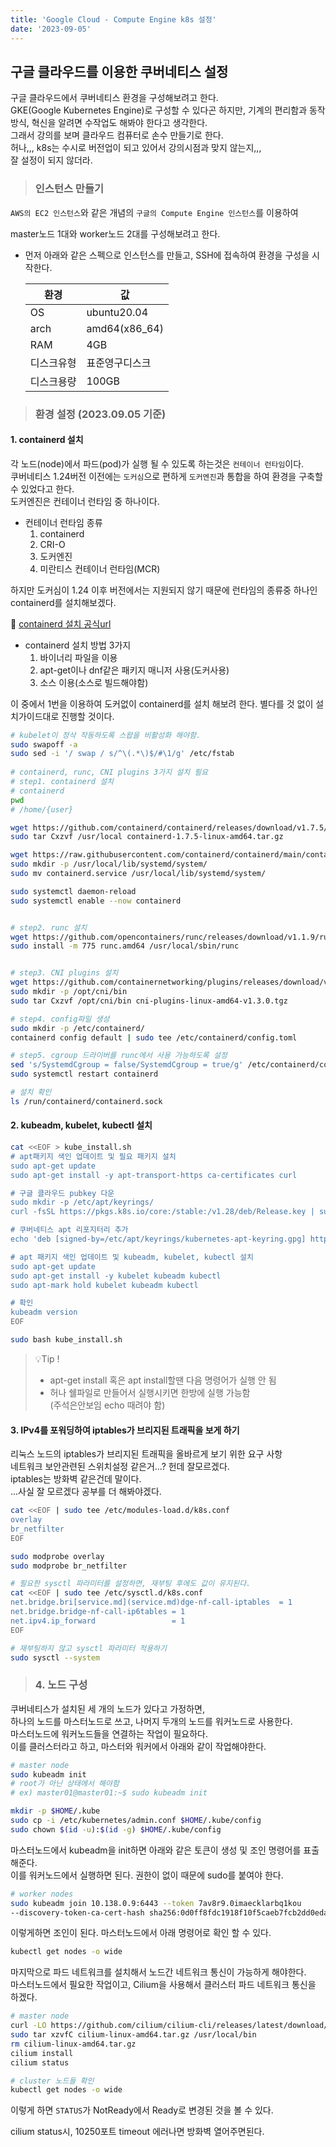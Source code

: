 ```yaml
---
title: 'Google Cloud - Compute Engine k8s 설정'
date: '2023-09-05'
---
```


## 구글 클라우드를 이용한 쿠버네티스 설정
구글 클라우드에서 쿠버네티스 환경을 구성해보려고 한다.   
GKE(Google Kubernetes Engine)로 구성할 수 있다곤 하지만, 기계의 편리함과 동작방식, 혁신을 알려면 수작업도 해봐야 한다고 생각한다.   
그래서 강의를 보며 클라우드 컴퓨터로 손수 만들기로 한다.   
허나,,, k8s는 수시로 버전업이 되고 있어서 강의시점과 맞지 않는지,,,    
잘 설정이 되지 않더라.

> ### 인스턴스 만들기

`AWS의 EC2 인스턴스`와 같은 개념의 `구글의 Compute Engine 인스턴스`를 이용하여

master노드 1대와 worker노드 2대를 구성해보려고 한다.

- 먼저 아래와 같은 스펙으로 인스턴스를 만들고, SSH에 접속하여 환경을 구성을 시작한다.

    | 환경    | 값             |
    |-------|---------------|
    | OS    | ubuntu20.04   |
    | arch  | amd64(x86_64) |
    | RAM   | 4GB           |
    | 디스크유형 | 표준영구디스크       |
    | 디스크용량 | 100GB         |

> ### 환경 설정 (2023.09.05 기준)
#### 1. containerd 설치
각 노드(node)에서 파드(pod)가 실행 될 수 있도록 하는것은 `컨테이너 런타임`이다.   
쿠버네티스 1.24버전 이전에는 `도커심`으로 편하게 `도커엔진`과 통합을 하여 환경을 구축할 수 있었다고 한다.   
도커엔진은 컨테이너 런타임 중 하나이다.

* 컨테이너 런타임 종류
  1. containerd
  2. CRI-O
  3. 도커엔진
  4. 미란티스 컨테이너 런타임(MCR)

하지만 도커심이 1.24 이후 버전에서는 지원되지 않기 때문에 런타임의 종류중 하나인 containerd를 설치해보겠다.

🔗 [containerd 설치 공식url](https://github.com/containerd/containerd/blob/main/docs/getting-started.md)

* containerd 설치 방법 3가지
  1. 바이너리 파일을 이용
  2. apt-get이나 dnf같은 패키지 매니저 사용(도커사용)
  3. 소스 이용(소스로 빌드해야함)

이 중에서 1번을 이용하여 도커없이 containerd를 설치 해보려 한다. 별다를 것 없이 설치가이드대로 진행할 것이다.


```bash
# kubelet이 정삭 작동하도록 스왑을 비활성화 해야함.
sudo swapoff -a
sudo sed -i '/ swap / s/^\(.*\)$/#\1/g' /etc/fstab
 
# containerd, runc, CNI plugins 3가지 설치 필요
# step1. containerd 설치
# containerd  
pwd
# /home/{user}

wget https://github.com/containerd/containerd/releases/download/v1.7.5/containerd-1.7.5-linux-amd64.tar.gz
sudo tar Cxzvf /usr/local containerd-1.7.5-linux-amd64.tar.gz

wget https://raw.githubusercontent.com/containerd/containerd/main/containerd.service
sudo mkdir -p /usr/local/lib/systemd/system/
sudo mv containerd.service /usr/local/lib/systemd/system/

sudo systemctl daemon-reload
sudo systemctl enable --now containerd


# step2. runc 설치
wget https://github.com/opencontainers/runc/releases/download/v1.1.9/runc.amd64
sudo install -m 775 runc.amd64 /usr/local/sbin/runc


# step3. CNI plugins 설치
wget https://github.com/containernetworking/plugins/releases/download/v1.3.0/cni-plugins-linux-amd64-v1.3.0.tgz
sudo mkdir -p /opt/cni/bin
sudo tar Cxzvf /opt/cni/bin cni-plugins-linux-amd64-v1.3.0.tgz

# step4. config파일 생성
sudo mkdir -p /etc/containerd/
containerd config default | sudo tee /etc/containerd/config.toml

# step5. cgroup 드라이버를 runc에서 사용 가능하도록 설정
sed 's/SystemdCgroup = false/SystemdCgroup = true/g' /etc/containerd/config.toml | sudo tee /etc/containerd/config.toml
sudo systemctl restart containerd

# 설치 확인
ls /run/containerd/containerd.sock


```

#### 2. kubeadm, kubelet, kubectl 설치
```bash
cat <<EOF > kube_install.sh
# apt패키지 색인 업데이트 및 필요 패키지 설치
sudo apt-get update
sudo apt-get install -y apt-transport-https ca-certificates curl

# 구글 클라우드 pubkey 다운
sudo mkdir -p /etc/apt/keyrings/ 
curl -fsSL https://pkgs.k8s.io/core:/stable:/v1.28/deb/Release.key | sudo gpg --dearmor -o /etc/apt/keyrings/kubernetes-apt-keyring.gpg

# 쿠버네티스 apt 리포지터리 추가
echo 'deb [signed-by=/etc/apt/keyrings/kubernetes-apt-keyring.gpg] https://pkgs.k8s.io/core:/stable:/v1.28/deb/ /' | sudo tee /etc/apt/sources.list.d/kubernetes.list

# apt 패키지 색인 업데이트 및 kubeadm, kubelet, kubectl 설치
sudo apt-get update
sudo apt-get install -y kubelet kubeadm kubectl
sudo apt-mark hold kubelet kubeadm kubectl

# 확인
kubeadm version
EOF

sudo bash kube_install.sh

```

> 💡Tip !
> * apt-get install 혹은 apt install할땐 다음 명령어가 실행 안 됨
> * 허나 쉘파일로 만들어서 실행시키면 한방에 실행 가능함   
> (주석은안보임 echo 때려야 함)


#### 3. IPv4를 포워딩하여 iptables가 브리지된 트래픽을 보게 하기

리눅스 노드의 iptables가 브리지된 트래픽을 올바르게 보기 위한 요구 사항   
네트워크 보안관련된 스위치설정 같은거...? 헌데 잘모르겠다.   
iptables는 방화벽 같은건데 말이다.   
...사실 잘 모르겠다 공부를 더 해봐야겠다.    

```bash
cat <<EOF | sudo tee /etc/modules-load.d/k8s.conf
overlay
br_netfilter
EOF

sudo modprobe overlay
sudo modprobe br_netfilter

# 필요한 sysctl 파라미터를 설정하면, 재부팅 후에도 값이 유지된다.
cat <<EOF | sudo tee /etc/sysctl.d/k8s.conf
net.bridge.bri[service.md](service.md)dge-nf-call-iptables  = 1
net.bridge.bridge-nf-call-ip6tables = 1
net.ipv4.ip_forward                 = 1
EOF

# 재부팅하지 않고 sysctl 파라미터 적용하기
sudo sysctl --system
```

> ### 4. 노드 구성
쿠버네티스가 설치된 세 개의 노드가 있다고 가정하면,   
하나의 노드를 마스터노드로 쓰고, 나머지 두개의 노드를 워커노드로 사용한다.    
마스터노드에 워커노드들을 연결하는 작업이 필요하다.   
이를 클러스터라고 하고, 마스터와 워커에서 아래와 같이 작업해야한다.
```bash
# master node
sudo kubeadm init
# root가 아닌 상태에서 해야함
# ex) master01@master01:~$ sudo kubeadm init

mkdir -p $HOME/.kube
sudo cp -i /etc/kubernetes/admin.conf $HOME/.kube/config
sudo chown $(id -u):$(id -g) $HOME/.kube/config
```

마스터노드에서 kubeadm을 init하면 아래와 같은 토큰이 생성 및 조인 명령어를 표출해준다.   
이를 워커노드에서 실행하면 된다. 권한이 없이 때문에 sudo를 붙여야 한다.
```bash
# worker nodes
sudo kubeadm join 10.138.0.9:6443 --token 7av8r9.0imaecklarbq1kou         
--discovery-token-ca-cert-hash sha256:0d0ff8fdc1918f10f5caeb7fcb2dd0edaaba92b705cb9d16058f8ca56a2c514e
```
이렇게하면 조인이 된다. 마스터노드에서 아래 명령어로 확인 할 수 있다.
```bash
kubectl get nodes -o wide
```
마지막으로 파드 네트워크를 설치해서 노드간 네트워크 통신이 가능하게 해야한다.   
마스터노드에서 필요한 작업이고, Cilium을 사용해서 클러스터 파드 네트워크 통신을 하겠다.
```bash
# master node
curl -LO https://github.com/cilium/cilium-cli/releases/latest/download/cilium-linux-amd64.tar.gz
sudo tar xzvfC cilium-linux-amd64.tar.gz /usr/local/bin
rm cilium-linux-amd64.tar.gz
cilium install
cilium status

# cluster 노드들 확인
kubectl get nodes -o wide
```
이렇게 하면 `STATUS`가 NotReady에서 Ready로 변경된 것을 볼 수 있다.

cilium status시, 10250포트 timeout 에러나면 방화벽 열어주면된다.

      

